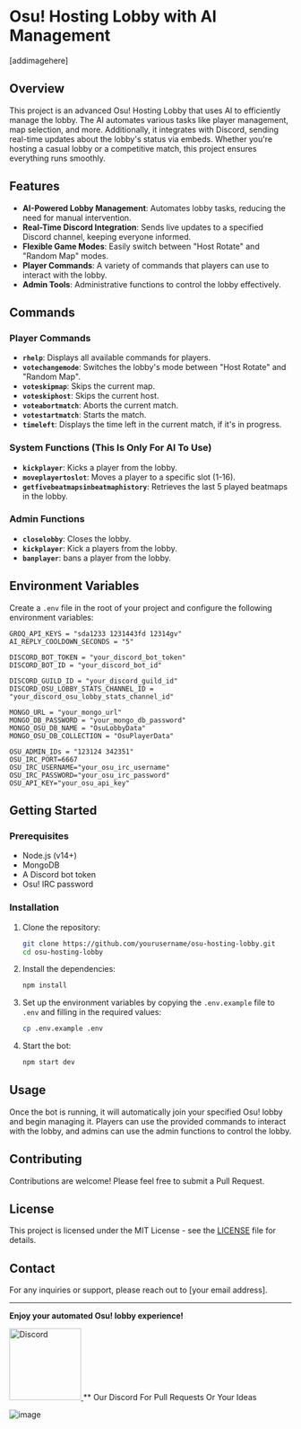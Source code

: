 # Osu! Hosting Lobby with AI Management

[addimagehere]

## Overview

This project is an advanced Osu! Hosting Lobby that uses AI to efficiently manage the lobby. The AI automates various tasks like player management, map selection, and more. Additionally, it integrates with Discord, sending real-time updates about the lobby's status via embeds. Whether you're hosting a casual lobby or a competitive match, this project ensures everything runs smoothly.

## Features

- **AI-Powered Lobby Management**: Automates lobby tasks, reducing the need for manual intervention.
- **Real-Time Discord Integration**: Sends live updates to a specified Discord channel, keeping everyone informed.
- **Flexible Game Modes**: Easily switch between "Host Rotate" and "Random Map" modes.
- **Player Commands**: A variety of commands that players can use to interact with the lobby.
- **Admin Tools**: Administrative functions to control the lobby effectively.

## Commands

### Player Commands

- **`rhelp`**: Displays all available commands for players.
- **`votechangemode`**: Switches the lobby's mode between "Host Rotate" and "Random Map".
- **`voteskipmap`**: Skips the current map.
- **`voteskiphost`**: Skips the current host.
- **`voteabortmatch`**: Aborts the current match.
- **`votestartmatch`**: Starts the match.
- **`timeleft`**: Displays the time left in the current match, if it's in progress.

### System Functions (This Is Only For AI To Use)

- **`kickplayer`**: Kicks a player from the lobby.
- **`moveplayertoslot`**: Moves a player to a specific slot (1-16).
- **`getfivebeatmapsinbeatmaphistory`**: Retrieves the last 5 played beatmaps in the lobby.

### Admin Functions

- **`closelobby`**: Closes the lobby.
- **`kickplayer`**: Kick a players from the lobby.
- **`banplayer`**: bans a player from the lobby.

## Environment Variables

Create a `.env` file in the root of your project and configure the following environment variables:

```env
GROQ_API_KEYS = "sda1233 1231443fd 12314gv"
AI_REPLY_COOLDOWN_SECONDS = "5"

DISCORD_BOT_TOKEN = "your_discord_bot_token"
DISCORD_BOT_ID = "your_discord_bot_id"

DISCORD_GUILD_ID = "your_discord_guild_id"
DISCORD_OSU_LOBBY_STATS_CHANNEL_ID = "your_discord_osu_lobby_stats_channel_id"

MONGO_URL = "your_mongo_url"
MONGO_DB_PASSWORD = "your_mongo_db_password"
MONGO_OSU_DB_NAME = "OsuLobbyData"
MONGO_OSU_DB_COLLECTION = "OsuPlayerData"

OSU_ADMIN_IDs = "123124 342351"
OSU_IRC_PORT=6667
OSU_IRC_USERNAME="your_osu_irc_username"
OSU_IRC_PASSWORD="your_osu_irc_password"
OSU_API_KEY="your_osu_api_key"
```

## Getting Started

### Prerequisites

- Node.js (v14+)
- MongoDB
- A Discord bot token
- Osu! IRC password

### Installation

1. Clone the repository:

   ```bash
   git clone https://github.com/yourusername/osu-hosting-lobby.git
   cd osu-hosting-lobby
   ```

2. Install the dependencies:

   ```bash
   npm install
   ```

3. Set up the environment variables by copying the `.env.example` file to `.env` and filling in the required values:

   ```bash
   cp .env.example .env
   ```

4. Start the bot:

   ```bash
   npm start dev
   ```

## Usage

Once the bot is running, it will automatically join your specified Osu! lobby and begin managing it. Players can use the provided commands to interact with the lobby, and admins can use the admin functions to control the lobby.

## Contributing

Contributions are welcome! Please feel free to submit a Pull Request.

## License

This project is licensed under the MIT License - see the [LICENSE](LICENSE) file for details.

## Contact

For any inquiries or support, please reach out to [your email address].

---

**Enjoy your automated Osu! lobby experience!**

<a href="https://discord.gg/game-mlem-686218489396068373">
  <img src="https://static-00.iconduck.com/assets.00/discord-icon-256x256-sp1mmakp.png" alt="Discord" width="128" height="128">
</a>
** Our Discord For Pull Requests Or Your Ideas

![image](https://github.com/user-attachments/assets/40e49783-031b-4bee-8985-acb789e98c4a)

